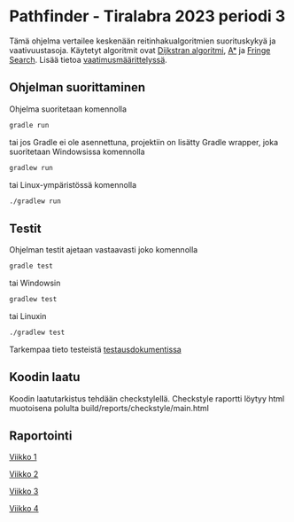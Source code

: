 # Pathfinder - Tiralabra 2023 periodi 3

Tämä ohjelma vertailee keskenään reitinhakualgoritmien suorituskykyä ja vaativuustasoja. Käytetyt algoritmit ovat [Dijkstran algoritmi](https://en.wikipedia.org/wiki/Dijkstra%27s_algorithm), [A*](https://en.wikipedia.org/wiki/A*_search_algorithm) ja [Fringe Search](https://en.wikipedia.org/wiki/Fringe_search). Lisää tietoa [vaatimusmäärittelyssä](https://github.com/Vilppula/Pathfinder/blob/master/documents/Vaatimusmaarittely.md).  

## Ohjelman suorittaminen  

Ohjelma suoritetaan komennolla
```bash
gradle run
```
tai jos Gradle ei ole asennettuna, projektiin on lisätty Gradle wrapper, joka suoritetaan Windowsissa komennolla
```bash
gradlew run
```
tai Linux-ympäristössä komennolla
```bash
./gradlew run
```
## Testit
Ohjelman testit ajetaan vastaavasti joko komennolla
```bash
gradle test
```
tai Windowsin
```bash
gradlew test
```
tai Linuxin
```bash
./gradlew test
```
Tarkempaa tieto testeistä [testausdokumentissa](https://github.com/Vilppula/Pathfinder/blob/master/documents/Testausdokumentti.md)  

## Koodin laatu
Koodin laatutarkistus tehdään checkstylellä. Checkstyle raportti löytyy html muotoisena polulta build/reports/checkstyle/main.html

## Raportointi
[Viikko 1](https://github.com/Vilppula/Pathfinder/blob/master/documents/Viikkoraportti%201.md) 

[Viikko 2](https://github.com/Vilppula/Pathfinder/blob/master/documents/Viikkoraportti%202.md)  

[Viikko 3](https://github.com/Vilppula/Pathfinder/blob/master/documents/Viikkoraportti%203.md)  

[Viikko 4](https://github.com/Vilppula/Pathfinder/blob/master/documents/Viikkoraportti%204.md)

